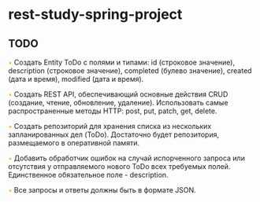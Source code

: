 # rest-study-spring-project

## TODO
<mark style="color: #FBC02D; background: #ffffff00;">▪</mark> Создать Entity ToDo с полями и типами: id (строковое значение), description (строковое значение), completed (булево значение), created (дата и время), modified (дата и время).

<mark style="color: #FBC02D; background: #ffffff00;">▪</mark> Создать REST API, обеспечивающий основные действия CRUD (создание, чтение, обновление, удаление). Использовать самые распространенные методы HTTP:  post, put, patch, get, delete.

<mark style="color: #FBC02D; background: #ffffff00;">▪</mark> Создать репозиторий для хранения списка из нескольких запланированных дел (ToDo). Достаточно будет репозитория, размещаемого в оперативной памяти.

<mark style="color: #FBC02D; background: #ffffff00;">▪</mark> Добавить обработчик ошибок на случай испорченного запроса или отсутствия у отправляемого нового ToDo всех требуемых полей. Единственное обязательное поле - description.

<mark style="color: #FBC02D; background: #ffffff00;">▪</mark> Все запросы и ответы должны быть в формате JSON.